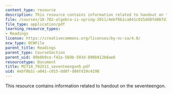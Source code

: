 ```yaml
---
content_type: resource
description: This resource contains information related to handout on the seventeengon.
file: /courses/18-702-algebra-ii-spring-2011/4ebf8b1ca041c015dd8fd86fd19c4198_MIT18_702S11_seventeengon5.pdf
file_type: application/pdf
learning_resource_types:
- Readings
license: https://creativecommons.org/licenses/by-nc-sa/4.0/
ocw_type: OCWFile
parent_title: Readings
parent_type: CourseSection
parent_uid: 09b8b9ce-f42a-569b-593d-890b912b0ae6
resourcetype: Document
title: MIT18_702S11_seventeengon5.pdf
uid: 4ebf8b1c-a041-c015-dd8f-d86fd19c4198
---
```

This resource contains information related to handout on the seventeengon.